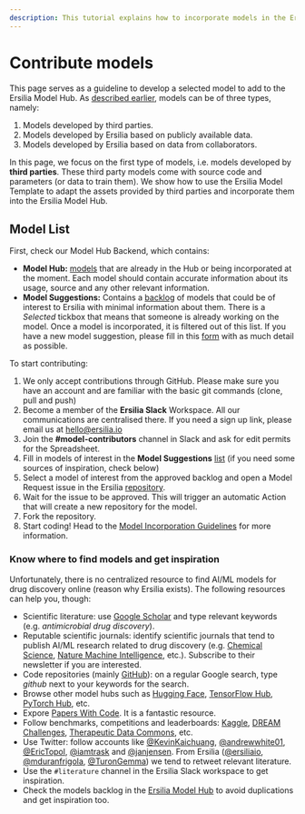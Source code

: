 ```yaml
---
description: This tutorial explains how to incorporate models in the Ersilia Model Hub
---
```


# Contribute models

This page serves as a guideline to develop a selected model to add to the Ersilia Model Hub. As [described earlier](../ersilia-model-hub/introduction.md), models can be of three types, namely:

1. Models developed by third parties.
2. Models developed by Ersilia based on publicly available data.
3. Models developed by Ersilia based on data from collaborators.

In this page, we focus on the first type of models, i.e. models developed by **third parties**. These third party models come with source code and parameters (or data to train them). We show how to use the Ersilia Model Template to adapt the assets provided by third parties and incorporate them into the Ersilia Model Hub.

## Model List

First, check our Model Hub Backend, which contains:

* **Model Hub:** [models](https://airtable.com/shrNc3sTtTA3QeEZu/tblZGe2a2XeBxrEHP) that are already in the Hub or being incorporated at the moment. Each model should contain accurate information about its usage, source and any other relevant information.
* **Model Suggestions:** Contains a [backlog](https://airtable.com/shrTpe45mLKqaHXsc) of models that could be of interest to Ersilia with minimal information about them. There is a _Selected_ tickbox that means that someone is already working on the model. Once a model is incorporated, it is filtered out of this list. If you have a new model suggestion, please fill in this [form](https://airtable.com/shroQLlkcmDcC0xzm) with as much detail as possible.

To start contributing:

1. We only accept contributions through GitHub. Please make sure you have an account and are familiar with the basic git commands (clone, pull and push)
2. Become a member of the **Ersilia Slack** Workspace. All our communications are centralised there. If you need a sign up link, please email us at [hello@ersilia.io](mailto:hello@ersilia.io)
3. Join the **#model-contributors** channel in Slack and ask for edit permits for the Spreadsheet.
4. Fill in models of interest in the **Model Suggestions** [list](https://airtable.com/shroQLlkcmDcC0xzm) (if you need some sources of inspiration, check below)
5. Select a model of interest from the approved backlog and open a Model Request issue in the Ersilia [repository](https://github.com/ersilia-os/ersilia/issues/new/choose).
6. Wait for the issue to be approved. This will trigger an automatic Action that will create a new repository for the model.
7. Fork the repository.
8. Start coding! Head to the [Model Incorporation Guidelines](../ersilia-model-hub/contribute-models/model-template.md) for more information.

### Know where to find models and get inspiration

Unfortunately, there is no centralized resource to find AI/ML models for drug discovery online (reason why Ersilia exists). The following resources can help you, though:

* Scientific literature: use [Google Scholar](https://scholar.google.com) and type relevant keywords (e.g. _antimicrobial drug discovery_).
* Reputable scientific journals: identify scientific journals that tend to publish AI/ML research related to drug discovery (e.g. [Chemical Science](https://www.rsc.org/journals-books-databases/about-journals/chemical-science/), [Nature Machine Intelligence](https://www.nature.com/natmachintell/), etc.). Subscribe to their newsletter if you are interested.
* Code repositories (mainly [GitHub](https://github.com)): on a regular Google search, type _github_ next to your keywords for the search.
* Browse other model hubs such as [Hugging Face](https://huggingface.co), [TensorFlow Hub](https://tensorflow.org/hub), [PyTorch Hub](https://pytorch.org/hub), etc.
* Expore [Papers With Code](https://paperswithcode.com/). It is a fantastic resource.
* Follow benchmarks, competitions and leaderboards: [Kaggle](https://www.kaggle.com/), [DREAM Challenges](https://dreamchallenges.org/), [Therapeutic Data Commons](https://tdcommons.ai/), etc.
* Use Twitter: follow accounts like [@KevinKaichuang](https://twitter.com/KevinKaichuang), [@andrewwhite01](https://twitter.com/andrewwhite01), [@EricTopol](https://twitter.com/erictopol), [@iamtrask](https://twitter.com/iamtrask) and [@janjensen](https://twitter.com/janjensen). From Ersilia ([@ersiliaio](https://twitter.com/ersiliaio), [@mduranfrigola](https://twitter.com/mduranfrigola), [@TuronGemma](https://twitter.com/TuronGemma)) we tend to retweet relevant literature.
* Use the `#literature` channel in the Ersilia Slack workspace to get inspiration.
* Check the models backlog in the [Ersilia Model Hub](https://airtable.com/shrNc3sTtTA3QeEZu) to avoid duplications and get inspiration too.
